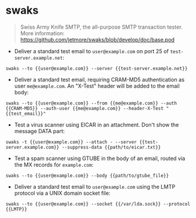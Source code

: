 # swaks

> Swiss Army Knife SMTP, the all-purpose SMTP transaction tester.
> More information: <https://github.com/jetmore/swaks/blob/develop/doc/base.pod>

- Deliver a standard test email to `user@example.com` on port 25 of `test-server.example.net`:

`swaks --to {{user@example.com}} --server {{test-server.example.net}}`

- Deliver a standard test email, requiring CRAM-MD5 authentication as user `me@example.com`. An "X-Test" header will be added to the email body:

`swaks --to {{user@example.com}} --from {{me@example.com}} --auth {{CRAM-MD5}} --auth-user {{me@example.com}} --header-X-Test "{{test_email}}"`

- Test a virus scanner using EICAR in an attachment. Don't show the message DATA part:

`swaks -t {{user@example.com}} --attach - --server {{test-server.example.com}} --suppress-data {{path/to/eicar.txt}}`

- Test a spam scanner using GTUBE in the body of an email, routed via the MX records for `example.com`:

`swaks --to {{user@example.com}} --body {{path/to/gtube_file}}`

- Deliver a standard test email to `user@example.com` using the LMTP protocol via a UNIX domain socket file:

`swaks --to {{user@example.com}} --socket {{/var/lda.sock}} --protocol {{LMTP}}`
